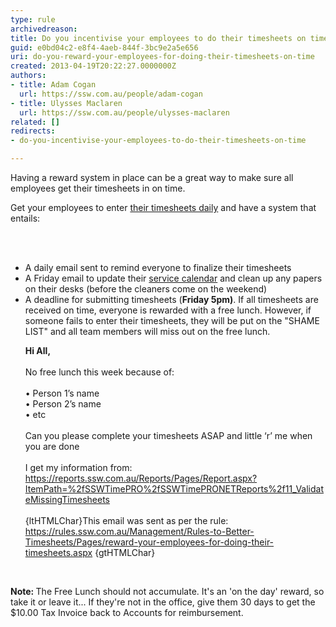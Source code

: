 ```yaml
---
type: rule
archivedreason: 
title: Do you incentivise your employees to do their timesheets on time?
guid: e0bd04c2-e8f4-4aeb-844f-3bc9e2a5e656
uri: do-you-reward-your-employees-for-doing-their-timesheets-on-time
created: 2013-04-19T20:22:27.0000000Z
authors:
- title: Adam Cogan
  url: https://ssw.com.au/people/adam-cogan
- title: Ulysses Maclaren
  url: https://ssw.com.au/people/ulysses-maclaren
related: []
redirects:
- do-you-incentivise-your-employees-to-do-their-timesheets-on-time

---
```



<p>Having a reward system in place can be a great way to make sure all employees get their timesheets in on time.<br></p><p>Get your employees to enter <a href="/Pages/when-to-enter-your-timesheets.aspx">their timesheets daily</a> and have a system that entails&#58;</p>
                
<br><excerpt class='endintro'></excerpt><br>
<ul><li>A daily email sent to remind everyone to finalize their timesheets</li><li>A Friday email to update their <a href="/_layouts/15/FIXUPREDIRECT.ASPX?WebId=3dfc0e07-e23a-4cbb-aac2-e778b71166a2&amp;TermSetId=07da3ddf-0924-4cd2-a6d4-a4809ae20160&amp;TermId=f33028a9-bf89-4237-87b4-3ef61eba65bf">service calendar</a>&#160;and clean up any papers on their desks (before the cleaners come on the weekend)</li><li>A deadline for submitting timesheets (<strong>Friday 5pm)</strong>. If all timesheets are received on time, everyone is rewarded with a free lunch. However, if someone fails to enter their timesheets, they will be put on the &quot;SHAME LIST&quot; and all team members will miss out on the free lunch.<p class="ssw15-rteElement-GreyBox"><b>Hi All,</b><br>&#160;<br>No free lunch this week because of&#58;&#160;<br>&#160;<br>• Person 1’s name<br>• Person 2’s name<br>• etc<br>&#160;<br>Can you please complete your timesheets ASAP and little ‘r’ me when you are done<br>&#160;<br>I get my information from&#58; <a href="https&#58;//reports.ssw.com.au/Reports/Pages/Report.aspx?ItemPath=/SSWTimePRO/SSWTimePRONETReports/11_ValidateMissingTimesheets" target="_blank">https&#58;//reports.ssw.com.au/Reports/Pages/Report.aspx?ItemPath=%2fSSWTimePRO%2fSSWTimePRONETReports%2f11_ValidateMissingTimesheets​</a>&#160;<br>&#160;<br>{ltHTMLChar}This email was sent as per the rule&#58; <a href="/Management/Rules-to-Better-Timesheets/Pages/reward-your-employees-for-doing-their-timesheets.aspx">https&#58;//rules.ssw.com.au/Management/Rules-to-Better-Timesheets/Pages/reward-your-employees-for-doing-their-timesheets.aspx​</a> {gtHTMLChar}</p><br></li></ul><p><b>Note&#58; </b>The Free Lunch should not accumulate. It's an 'on the day' reward, so take it or leave it... If they're not in the office, give them 30 days to get the $10.00 Tax Invoice back to Accounts for reimbursement.</p>


